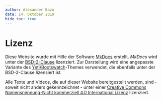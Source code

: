 ```yaml
---
author:	Alexander Bazo
date: 14. Oktober 2019
hide_toc: true
---
```


# Lizenz

Diese Website wurde mit Hilfe der Software [MkDocs](https://www.mkdocs.org) erstellt. *MkDocs* wird unter der [BSD-2-Clause](https://opensource.org/licenses/BSD-2-Clause) lizenziert. Zur Darstellung wird eine angepasste Variante des [Yeti/Bootswatch](https://github.com/mkdocs/mkdocs-bootswatch)-Themes verwendet, die ebenfalls unter der BSD-2-Clause lizensiert ist.

Alle Texte und Videos, die auf dieser Website bereitgestellt werden, sind - soweit nicht anders gekennzeichnet - unter einer <a rel="license" href="http://creativecommons.org/licenses/by-nc/4.0/">Creative Commons Namensnennung-Nicht kommerziell 4.0 International Lizenz</a> lizenziert.